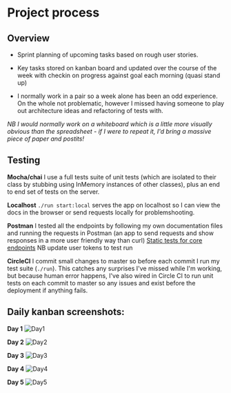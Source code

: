 # Project process

## Overview
- Sprint planning of upcoming tasks based on rough user stories. 

- Key tasks stored on kanban board and updated over the course of the week with checkin on progress against goal each morning (quasi stand up)

- I normally work in a pair so a week alone has been an odd experience. On the whole not problematic, however I missed having someone to play out architecture ideas and refactoring of tests with. 

_NB I would normally work on a whiteboard which is a little more visually obvious than the spreadsheet - if I were to repeat it, I'd bring a massive piece of paper and postits!_


## Testing
 
**Mocha/chai**
I use a full tests suite of unit tests (which are isolated to their class by stubbing using InMemory instances of other classes), plus an end to end set of tests on the server. 
 
**Localhost**
`./run start:local` serves the app on localhost so I can view the docs in the browser or send requests locally for problemshooting.

**Postman**
I tested all the endpoints by following my own documentation files and running the requests in Postman (an app to send requests and show responses in a more user friendly way than curl)
[Static tests for core endpoints](https://www.getpostman.com/collections/c59156dafda8e6e9cea4) NB update user tokens to test run

**CircleCI**
I commit small changes to master so before each commit I run my test suite (`./run`). This catches any surprises I've missed while I'm working, but because human error happens, I've also wired in Circle CI to run unit tests on each commit to master so any issues and exist before the deployment if anything fails. 


## Daily kanban screenshots:

**Day 1** 
![Day1](https://github.com/makersacademy/isabel-cooper-sp/blob/master/projectDocumentation/images/Day1.png)

**Day 2** 
![Day2](https://github.com/makersacademy/isabel-cooper-sp/blob/master/projectDocumentation/images/Day2.png)

**Day 3** 
![Day3](https://github.com/makersacademy/isabel-cooper-sp/blob/master/projectDocumentation/images/Day3.png)

**Day 4** 
![Day4](https://github.com/makersacademy/isabel-cooper-sp/blob/master/projectDocumentation/images/Day4.png)

**Day 5** 
![Day5](https://github.com/makersacademy/isabel-cooper-sp/blob/master/projectDocumentation/images/Day5.png)

